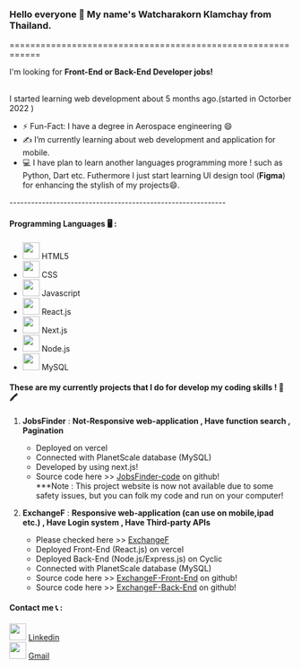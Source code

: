 ### Hello everyone 👋 My name's Watcharakorn Klamchay from Thailand.
============================================================ <br>
<p>I'm looking for <strong>Front-End or Back-End Developer jobs!</strong><p> <br> 
I started learning web development about 5 months ago.(started in Octorber 2022 ) <br>

* ⚡️ Fun-Fact: I have a degree in Aerospace engineering 😄
* :writing_hand: I’m currently learning about web development and application for mobile.
* :computer: I have plan to learn another languages programming more ! such as Python, Dart etc.
  Futhermore I just start learning UI design tool (<strong>Figma</strong>) for enhancing the stylish of my projects😄.

------------------------------------------------------------<br>
#### Programming Languages :desktop_computer: : <br>
<ul>
  <li><img src="https://cdn.jsdelivr.net/gh/devicons/devicon/icons/html5/html5-original.svg" style="height:30px"/> HTML5 </li>
  <li><img src="https://cdn.jsdelivr.net/gh/devicons/devicon/icons/css3/css3-original.svg" style="height:30px"/> CSS </li>
  <li><img src="https://cdn.jsdelivr.net/gh/devicons/devicon/icons/javascript/javascript-original.svg" style="height:30px" /> Javascript </li>
  <li><img src="https://cdn.jsdelivr.net/gh/devicons/devicon/icons/react/react-original.svg" style="height:30px"/> React.js</li>
  <li><img src="https://cdn.jsdelivr.net/gh/devicons/devicon/icons/nextjs/nextjs-original.svg" style="height:30px"/> Next.js</li>
  <li><img src="https://cdn.jsdelivr.net/gh/devicons/devicon/icons/nodejs/nodejs-original.svg" style="height:30px"/> Node.js </li>
 <li><img src="https://cdn.jsdelivr.net/gh/devicons/devicon/icons/mysql/mysql-original-wordmark.svg" style="height:30px"> MySQL</li>
</ul> 

####  These are my currently projects that I do for develop my coding skills ! :memo: :crayon:

1. <strong>  JobsFinder</strong>  : <strong>  Not-Responsive web-application , Have function search , Pagination </strong>  <br>
    - Deployed on vercel
    - Connected with PlanetScale database (MySQL) <br>
    - Developed by using next.js! <br>
    - Source code here >> [JobsFinder-code](https://github.com/WatkornFeng/nextjs-mysql-jobsfinder) on github!<br>
    ***Note : This project website is now not available due to some safety issues, but you can folk my code and run on your computer!
                                    
2. <strong>  ExchangeF</strong> : <strong> Responsive web-application (can use on mobile,ipad etc.) , Have Login system , Have Third-party APIs </strong> <br> 
    - Please checked here >> [ExchangeF](https://exchange-react-eight.vercel.app)  <br>
    - Deployed Front-End (React.js) on vercel <br>
    - Deployed Back-End (Node.js/Express.js) on Cyclic <br>
    - Connected with PlanetScale database (MySQL) <br>
    - Source code here >> [ExchangeF-Front-End](https://github.com/WatkornFeng/exchange-react/tree/dev) on github!<br>
    - Source code here >> [ExchangeF-Back-End](https://github.com/WatkornFeng/exchange-api/tree/dev) on github!<br>

                                                 
#### Contact me :telephone_receiver: : <br>
<img src="https://img.icons8.com/color/512/linkedin.png" style="height:30px"> [Linkedin](https://www.linkedin.com/in/watcharakornk1998/)
<br>
<img src="https://img.icons8.com/color/512/gmail-new.png" style="height:30px"> [Gmail](https://mail.google.com/mail/u/0/?fs=1&tf=cm&source=mailto&to=watcharakornk2022@gmail.com)
